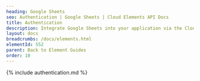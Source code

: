 ```yaml
---
heading: Google Sheets
seo: Authentication | Google Sheets | Cloud Elements API Docs
title: Authentication
description: Integrate Google Sheets into your application via the Cloud Elements APIs.
layout: docs
breadcrumbs: /docs/elements.html
elementId: 552
parent: Back to Element Guides
order: 10
---
```


{% include authentication.md %}
